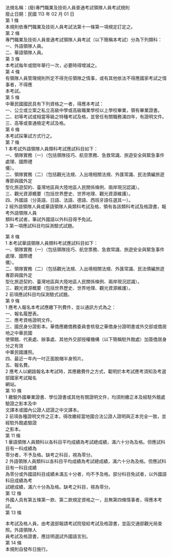 法規名稱：(廢)專門職業及技術人員普通考試領隊人員考試規則  
廢止日期：民國 113 年 02 月 01 日  
第 1 條  
本規則依專門職業及技術人員考試法第十一條第一項規定訂定之。  
第 2 條  
專門職業及技術人員普通考試領隊人員考試（以下簡稱本考試）分為下列類科：  
一、外語領隊人員。  
二、華語領隊人員。  
第 3 條  
本考試每年或間年舉行一次，必要時得增減之。  
第 4 條  
有領隊人員管理規則所定不得充任領隊之情事，或有其他依法不得應國家考試之情事者，不得應  
本考試。  
第 5 條  
中華民國國民具有下列資格之一者，得應本考試：  
一、公立或立案之私立高級中學或高級職業學校以上學校畢業，領有畢業證書。  
二、初等考試或相當等級之特種考試及格，並曾任有關職務滿四年，有證明文件。  
三、高等或普通檢定考試及格。  
第 6 條  
本考試採筆試方式行之。  
第 7 條  
1 本考試外語領隊人員類科考試應試科目如下：  
一、領隊實務（一）（包括領隊技巧、航空票務、急救常識、旅遊安全與緊急事件處理、國際禮  
儀）。  
二、領隊實務（二）（包括觀光法規、入出境相關法規、外匯常識、民法債編旅遊專節與國外定  
型化旅遊契約、臺灣地區與大陸地區人民關係條例、兩岸現況認識）。  
三、觀光資源概要（包括世界歷史、世界地理、觀光資源維護）。  
四、外國語（分英語、日語、法語、德語、西班牙語任選其一）。  
2 經外語領隊人員或華語領隊人員類科考試及格，領有各該類科考試及格證書，報考外語領隊人員  
類科考試者，筆試外國語以外科目得予免試。  
3 第一項應試科目均採測驗式試題。  


第 8 條  
1 本考試華語領隊人員類科考試應試科目如下：  
一、領隊實務（一）（包括領隊技巧、航空票務、急救常識、旅遊安全與緊急事件處理、國際禮  
儀）。  
二、領隊實務（二）（包括觀光法規、入出境相關法規、外匯常識、民法債編旅遊專節與國外定  
型化旅遊契約、臺灣地區與大陸地區人民關係條例、兩岸現況認識）。  
三、觀光資源概要（包括世界歷史、世界地理、觀光資源維護）。  
2 前項應試科目均採測驗式試題。  
第 9 條  
1 應考人報名本考試應繳下列費件，並以通訊方式為之：  
一、報名履歷表。  
二、應考資格證明文件。  
三、國民身分證影本。華僑應繳僑務委員會核發之華僑身分證明書或外交部或僑居地之中華民國  
使領館、代表處、辦事處、其他外交部授權機構（以下簡稱駐外館處）加簽僑居身分之有效  
中華民國護照。  
四、最近一年內一吋正面脫帽半身照片。  
五、報名費。  
2 應考人以網路報名本考試時，其應繳費件之方式，載明於本考試應考須知及考選部國家考試報名  
網站。  
第 10 條  
1 繳驗外國畢業證書、學位證書或其他有關證明文件，均須附繳正本及經駐外館處驗證之影本及中  
文譯本或國內公證人認證之中文譯本。  
2 前項各種證明文件之正本，得改繳經當地國合法公證人證明與正本完全一致，並經駐外館處驗證  
之影本。  
第 11 條  
1 華語領隊人員類科以各科目平均成績為考試總成績，滿六十分為及格。但應試科目有一科成績為  
零分者，不予及格。缺考之科目，視為零分。  
2 外語領隊人員類科以各科目平均成績為考試總成績，滿六十分為及格。但應試科目有一科目成績  
為零分或外國語科目成績未滿五十分者，均不予及格。部分科目免試者，以外國語科目成績為考  
試總成績，滿六十分為及格。缺考之科目，視為零分。  
第 12 條  
外國人具有第五條第一款、第二款規定資格之一，且無第四條情事者，得應本考試。  
第 13 條  


本考試及格人員，由考選部報請考試院發給考試及格證書，並函交通部觀光局查照。外語領隊人  
員考試及格證書，應註明選試外國語言別。  
第 14 條  
本規則自發布日施行。  


